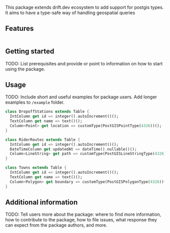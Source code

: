 <!-- 
This README describes the package. If you publish this package to pub.dev,
this README's contents appear on the landing page for your package.

For information about how to write a good package README, see the guide for
[writing package pages](https://dart.dev/guides/libraries/writing-package-pages). 

For general information about developing packages, see the Dart guide for
[creating packages](https://dart.dev/guides/libraries/create-library-packages)
and the Flutter guide for
[developing packages and plugins](https://flutter.dev/developing-packages). 
-->

This package extends drift.dev ecosystem to add support for postgis types. It aims to have a type-safe way of handling geospatial queries

## Features

```dart

```

## Getting started

TODO: List prerequisites and provide or point to information on how to
start using the package.

## Usage

TODO: Include short and useful examples for package users. Add longer examples
to `/example` folder. 

```dart
class DropoffStations extends Table {
  IntColumn get id => integer().autoIncrement()();
  TextColumn get name => text()();
  Column<Point> get location => customType(PostGISPointType(4326))();
}

class RiderRoutes extends Table {
  IntColumn get id => integer().autoIncrement()();
  DateTimeColumn get updatedAt => dateTime().nullable()();
  Column<LineString> get path => customType(PostGISLineStringType(4326))();
}

class Towns extends Table {
  IntColumn get id => integer().autoIncrement()();
  TextColumn get name => text()();
  Column<Polygon> get boundary => customType(PostGISPolygonType(4326))();
}
```

## Additional information

TODO: Tell users more about the package: where to find more information, how to 
contribute to the package, how to file issues, what response they can expect 
from the package authors, and more.